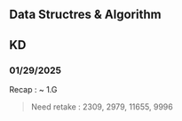 ## Data Structres & Algorithm

## KD
### 01/29/2025
Recap : ~ 1.G  
> Need retake : 2309, 2979, 11655, 9996